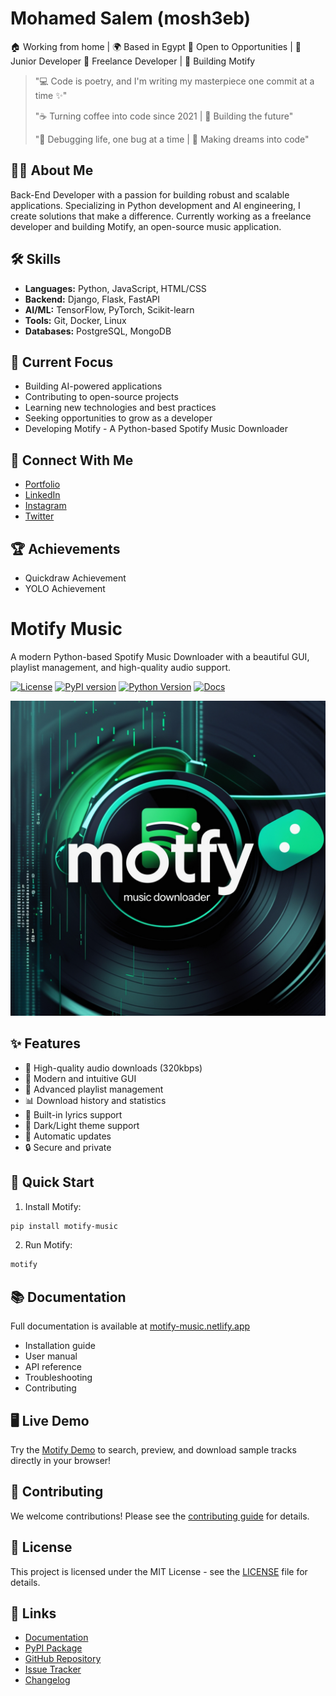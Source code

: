 # Mohamed Salem (mosh3eb)

🏠 Working from home | 🌍 Based in Egypt
💼 Open to Opportunities | 🎯 Junior Developer
🏢 Freelance Developer | 🌟 Building Motify

> "💻 Code is poetry, and I'm writing my masterpiece one commit at a time ✨"
> 
> "☕ Turning coffee into code since 2021 | 🚀 Building the future"
> 
> "🎯 Debugging life, one bug at a time | 🌟 Making dreams into code"

## 👨‍💻 About Me
Back-End Developer with a passion for building robust and scalable applications. Specializing in Python development and AI engineering, I create solutions that make a difference. Currently working as a freelance developer and building Motify, an open-source music application.

## 🛠️ Skills
- **Languages:** Python, JavaScript, HTML/CSS
- **Backend:** Django, Flask, FastAPI
- **AI/ML:** TensorFlow, PyTorch, Scikit-learn
- **Tools:** Git, Docker, Linux
- **Databases:** PostgreSQL, MongoDB

## 🌟 Current Focus
- Building AI-powered applications
- Contributing to open-source projects
- Learning new technologies and best practices
- Seeking opportunities to grow as a developer
- Developing Motify - A Python-based Spotify Music Downloader

## 🔗 Connect With Me
- [Portfolio](https://mosh3eb.link)
- [LinkedIn](https://linkedin.com/in/codermo)
- [Instagram](https://instagram.com/sav00m)
- [Twitter](https://twitter.com/mo_coder)

## 🏆 Achievements
- Quickdraw Achievement
- YOLO Achievement

# Motify Music

A modern Python-based Spotify Music Downloader with a beautiful GUI, playlist management, and high-quality audio support.

[![License](https://img.shields.io/pypi/l/motify-music?color=1DB954&style=flat-square)](https://pypi.org/project/motify-music/)
[![PyPI version](https://img.shields.io/pypi/v/motify-music?color=1DB954&style=flat-square)](https://pypi.org/project/motify-music/)
[![Python Version](https://img.shields.io/pypi/pyversions/motify-music?color=1DB954&style=flat-square)](https://pypi.org/project/motify-music/)
[![Docs](https://img.shields.io/badge/docs-netlify-success?style=flat-square&color=1DB954)](https://motify-music.netlify.app/)

![Motify Cover](https://raw.githubusercontent.com/mosh3eb/motify/main/docs/assets/images/Cover.jpg)

## ✨ Features

- 🎵 High-quality audio downloads (320kbps)
- 🎨 Modern and intuitive GUI
- 📱 Advanced playlist management
- 📊 Download history and statistics
- 🎼 Built-in lyrics support
- 🌙 Dark/Light theme support
- 🔄 Automatic updates
- 🔒 Secure and private

## 🚀 Quick Start

1. Install Motify:
```bash
pip install motify-music
```
2. Run Motify:
```bash
motify
```

## 📚 Documentation

Full documentation is available at [motify-music.netlify.app](https://motify-music.netlify.app/)
- Installation guide
- User manual
- API reference
- Troubleshooting
- Contributing

## 🖥️ Live Demo

Try the [Motify Demo](https://motify-music.netlify.app/demo/) to search, preview, and download sample tracks directly in your browser!

## 🤝 Contributing

We welcome contributions! Please see the [contributing guide](https://motify-music.netlify.app/contributing) for details.

## 📄 License

This project is licensed under the MIT License - see the [LICENSE](https://github.com/mosh3eb/motify/blob/main/LICENSE) file for details.

## 🔗 Links

- [Documentation](https://motify-music.netlify.app/)
- [PyPI Package](https://pypi.org/project/motify-music/)
- [GitHub Repository](https://github.com/mosh3eb/motify)
- [Issue Tracker](https://github.com/mosh3eb/motify/issues)
- [Changelog](https://motify-music.netlify.app/changelog)